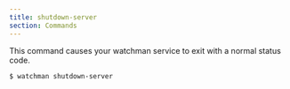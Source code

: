 ```yaml
---
title: shutdown-server
section: Commands
---
```


This command causes your watchman service to exit with a normal status code.

~~~bash
$ watchman shutdown-server
~~~
